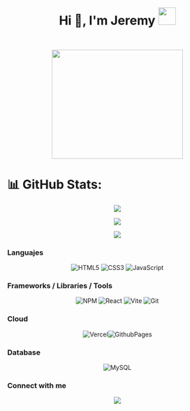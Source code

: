 <div>
<h1 align="center">Hi 👋, I'm Jeremy <img height="40" src="https://emoji.gg/assets/emoji/7333-parrotdance.gif"></h1>
</div>
<br/>
<p align="center">
<img src="https://user-images.githubusercontent.com/53114757/186635038-9a8fc243-a75c-471c-8e2c-310ec84f1ed2.gif" width="300" height="250"/>
</p>

# 📊 GitHub Stats:

<div align="center">

![](https://github-readme-streak-stats.herokuapp.com/?user=JeremyVillodas&theme=dark&hide_border=false)<br/>

![](https://github-readme-stats.vercel.app/api/top-langs/?username=JeremyVillodas&theme=dark&hide_border=false&include_all_commits=false&count_private=false&layout=compact)

[![](https://visitcount.itsvg.in/api?id=JeremyVillodas&icon=6&color=1)](https://visitcount.itsvg.in)

</div>



<div align="center">

<h3 align="left">Languajes</h3>

![HTML5](https://img.shields.io/badge/html5-%23E34F26.svg?style=for-the-badge&logo=html5&logoColor=white) ![CSS3](https://img.shields.io/badge/css3-%231572B6.svg?style=for-the-badge&logo=css3&logoColor=white) ![JavaScript](https://img.shields.io/badge/javascript-%23323330.svg?style=for-the-badge&logo=javascript&logoColor=%23F7DF1E) 

<h3 align="left">Frameworks / Libraries / Tools </h3>

 ![NPM](https://img.shields.io/badge/NPM-%23CB3837.svg?style=for-the-badge&logo=npm&logoColor=white) ![React](https://img.shields.io/badge/react-%2320232a.svg?style=for-the-badge&logo=react&logoColor=%2361DAFB) ![Vite](https://img.shields.io/badge/vite-%23646CFF.svg?style=for-the-badge&logo=vite&logoColor=white) ![Git](https://img.shields.io/badge/git-%23F05033.svg?style=for-the-badge&logo=git&logoColor=white)

<h3 align="left">Cloud</h3>

![Vercel](https://img.shields.io/badge/vercel-%23000000.svg?style=for-the-badge&logo=vercel&logoColor=white)![GithubPages](https://img.shields.io/badge/github%20pages-121013?style=for-the-badge&logo=github&logoColor=white) 

<h3 align="left">Database</h3>

 ![MySQL](https://img.shields.io/badge/mysql-4479A1.svg?style=for-the-badge&logo=mysql&logoColor=white) 

<h3 align="left">Connect with me</h3>

<a href="mailto:relexyt30@gmail.com@gmail.com">
<img src="https://img.shields.io/badge/Gmail-D14836?style=for-the-badge&logo=gmail&logoColor=white">



</div>